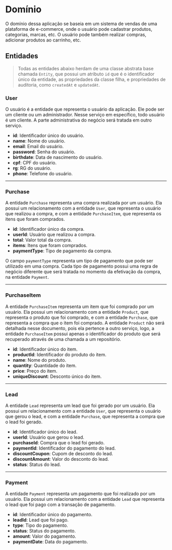 # Domínio

O domínio dessa aplicação se baseia em um sistema de vendas de uma plataforma de e-commerce, onde o usuário pode cadastrar produtos, categorias, marcas, etc. O usuário pode também realizar compras, adicionar produtos ao carrinho, etc.

## Entidades

> Todas as entidades abaixo herdam de uma classe abstrata base chamada `Entity`, que possui um atributo `id` que é o identificador único da entidade, as propriedades da classe filha, e propriedades de auditoria, como `createdAt` e `updatedAt`.

### User

O usuário é a entidade que representa o usuário da aplicação. Ele pode ser um cliente ou um administrador. Nesse serviço em específico, todo usuário é um cliente. A parte administrativa do negócio será tratada em outro serviço.

- **id**: Identificador único do usuário.
- **name**: Nome do usuário.
- **email**: Email do usuário.
- **password**: Senha do usuário.
- **birthdate**: Data de nascimento do usuário.
- **cpf**: CPF do usuário.
- **rg**: RG do usuário.
- **phone**: Telefone do usuário.

---

### Purchase

A entidade `Purchase` representa uma compra realizada por um usuário. Ela possui um relacionamento com a entidade `User`, que representa o usuário que realizou a compra, e com a entidade `PurchaseItem`, que representa os itens que foram comprados.

- **id**: Identificador único da compra.
- **userId**: Usuário que realizou a compra.
- **total**: Valor total da compra.
- **items**: Itens que foram comprados.
- **paymentType**: Tipo de pagamento da compra.

O campo `paymentType` representa um tipo de pagamento que pode ser utilizado em uma compra. Cada tipo de pagamento possui uma regra de negócio diferente que será tratada no momento da efetivação da compra, na entidade `Payment`.

---

### PurchaseItem

A entidade `PurchaseItem` representa um item que foi comprado por um usuário. Ela possui um relacionamento com a entidade `Product`, que representa o produto que foi comprado, e com a entidade `Purchase`, que representa a compra que o item foi comprado. A entidade `Product` não será detalhada nesse documento, pois ela pertence a outro serviço, logo, a entidade `PurchaseItem` possui apenas o identificador do produto que será recuperado através de uma chamada a um repositório.

- **id**: Identificador único do item.
- **productId**: Identificador do produto do item.
- **name**: Nome do produto.
- **quantity**: Quantidade do item.
- **price**: Preço do item.
- **uniqueDiscount**: Desconto único do item.

---

### Lead

A entidade `Lead` representa um lead que foi gerado por um usuário. Ela possui um relacionamento com a entidade `User`, que representa o usuário que gerou o lead, e com a entidade `Purchase`, que representa a compra que o lead foi gerado.

- **id**: Identificador único do lead.
- **userId**: Usuário que gerou o lead.
- **purchaseId**: Compra que o lead foi gerado.
- **paymentId**: Identificador do pagamento do lead.
- **discountCoupon**: Cupom de desconto do lead.
- **discountAmount**: Valor do desconto do lead.
- **status**: Status do lead.

---

### Payment

A entidade `Payment` representa um pagamento que foi realizado por um usuário. Ela possui um relacionamento com a entidade `Lead` que representa o lead que foi pago com a transação de pagamento.

- **id**: Identificador único do pagamento.
- **leadId**: Lead que foi pago.
- **type**: Tipo do pagamento.
- **status**: Status do pagamento.
- **amount**: Valor do pagamento.
- **paymentDate**: Data do pagamento.
